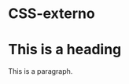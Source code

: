 # CSS-externo
<!DOCTYPE html>
<html>
<head>
<link rel="stylesheet" href="estilos/estilo.css">
</head>
<body>

<h1>This is a heading</h1>
<p>This is a paragraph.</p>

</body>
</html>
